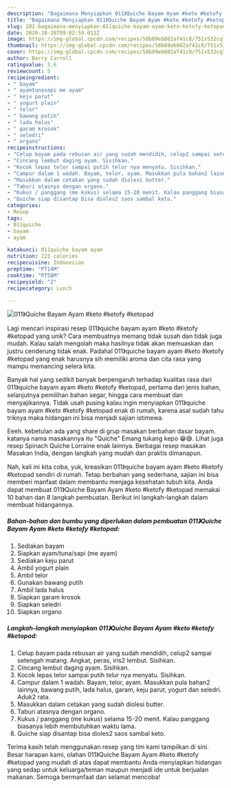 ```yaml
---
description: "Bagaimana Menyiapkan 011》Quiche Bayam Ayam #keto #ketofy #ketopad, Bisa Manjain Lidah"
title: "Bagaimana Menyiapkan 011》Quiche Bayam Ayam #keto #ketofy #ketopad, Bisa Manjain Lidah"
slug: 102-bagaimana-menyiapkan-011quiche-bayam-ayam-keto-ketofy-ketopad-bisa-manjain-lidah
date: 2020-10-26T09:02:59.012Z
image: https://img-global.cpcdn.com/recipes/58b89eb802af41c8/751x532cq70/011quiche-bayam-ayam-keto-ketofy-ketopad-foto-resep-utama.jpg
thumbnail: https://img-global.cpcdn.com/recipes/58b89eb802af41c8/751x532cq70/011quiche-bayam-ayam-keto-ketofy-ketopad-foto-resep-utama.jpg
cover: https://img-global.cpcdn.com/recipes/58b89eb802af41c8/751x532cq70/011quiche-bayam-ayam-keto-ketofy-ketopad-foto-resep-utama.jpg
author: Barry Carroll
ratingvalue: 3.6
reviewcount: 5
recipeingredient:
- " bayam"
- " ayamtunasapi me ayam"
- " keju parut"
- " yogurt plain"
- " telor"
- " bawang putih"
- " lada halus"
- " garam krosok"
- " seledri"
- " organo"
recipeinstructions:
- "Celup bayam pada rebusan air yang sudah mendidih, celup2 sampai setengah matang. Angkat, peras, iris2 lembut. Sisihkan."
- "Cincang lembut daging ayam. Sisihkan."
- "Kocok lepas telor sampai putih telur nya menyatu. Sisihkan."
- "Campur dalam 1 wadah. Bayam, telor, ayam. Masukkan pula bahan2 lainnya, bawang putih, lada halus, garam, keju parut, yogurt dan seledri. Aduk2 rata."
- "Masukkan dalam cetakan yang sudah diolesi butter."
- "Taburi atasnya dengan organo."
- "Kukus / panggang (me kukus) selama 15-20 menit. Kalau panggang biasanya lebih membutuhkan waktu lama."
- "Quiche siap disantap bisa dioles2 saos sambal keto."
categories:
- Resep
tags:
- 011quiche
- bayam
- ayam

katakunci: 011quiche bayam ayam 
nutrition: 223 calories
recipecuisine: Indonesian
preptime: "PT14M"
cooktime: "PT58M"
recipeyield: "2"
recipecategory: Lunch

---
```



![011》Quiche Bayam Ayam #keto #ketofy #ketopad](https://img-global.cpcdn.com/recipes/58b89eb802af41c8/751x532cq70/011quiche-bayam-ayam-keto-ketofy-ketopad-foto-resep-utama.jpg)

Lagi mencari inspirasi resep 011》quiche bayam ayam #keto #ketofy #ketopad yang unik? Cara membuatnya memang tidak susah dan tidak juga mudah. Kalau salah mengolah maka hasilnya tidak akan memuaskan dan justru cenderung tidak enak. Padahal 011》quiche bayam ayam #keto #ketofy #ketopad yang enak harusnya sih memiliki aroma dan cita rasa yang mampu memancing selera kita.

Banyak hal yang sedikit banyak berpengaruh terhadap kualitas rasa dari 011》quiche bayam ayam #keto #ketofy #ketopad, pertama dari jenis bahan, selanjutnya pemilihan bahan segar, hingga cara membuat dan menyajikannya. Tidak usah pusing kalau ingin menyiapkan 011》quiche bayam ayam #keto #ketofy #ketopad enak di rumah, karena asal sudah tahu triknya maka hidangan ini bisa menjadi sajian istimewa.

Eeeh. kebetulan ada yang share di grup masakan berbahan dasar bayam. katanya nama masakannya itu &#34;Quiche&#34; Emang tukang kepo 😁😅. Lihat juga resep Spinach Quiche Lorraine enak lainnya. Berbagai resep masakan Masakan India, dengan langkah yang mudah dan praktis dimanapun.


Nah, kali ini kita coba, yuk, kreasikan 011》quiche bayam ayam #keto #ketofy #ketopad sendiri di rumah. Tetap berbahan yang sederhana, sajian ini bisa memberi manfaat dalam membantu menjaga kesehatan tubuh kita. Anda dapat membuat 011》Quiche Bayam Ayam #keto #ketofy #ketopad memakai 10 bahan dan 8 langkah pembuatan. Berikut ini langkah-langkah dalam membuat hidangannya.

<!--inarticleads1-->

##### Bahan-bahan dan bumbu yang diperlukan dalam pembuatan 011》Quiche Bayam Ayam #keto #ketofy #ketopad:

1. Sediakan  bayam
1. Siapkan  ayam/tuna/sapi (me ayam)
1. Sediakan  keju parut
1. Ambil  yogurt plain
1. Ambil  telor
1. Gunakan  bawang putih
1. Ambil  lada halus
1. Siapkan  garam krosok
1. Siapkan  seledri
1. Siapkan  organo




<!--inarticleads2-->

##### Langkah-langkah menyiapkan 011》Quiche Bayam Ayam #keto #ketofy #ketopad:

1. Celup bayam pada rebusan air yang sudah mendidih, celup2 sampai setengah matang. Angkat, peras, iris2 lembut. Sisihkan.
1. Cincang lembut daging ayam. Sisihkan.
1. Kocok lepas telor sampai putih telur nya menyatu. Sisihkan.
1. Campur dalam 1 wadah. Bayam, telor, ayam. Masukkan pula bahan2 lainnya, bawang putih, lada halus, garam, keju parut, yogurt dan seledri. Aduk2 rata.
1. Masukkan dalam cetakan yang sudah diolesi butter.
1. Taburi atasnya dengan organo.
1. Kukus / panggang (me kukus) selama 15-20 menit. Kalau panggang biasanya lebih membutuhkan waktu lama.
1. Quiche siap disantap bisa dioles2 saos sambal keto.




Terima kasih telah menggunakan resep yang tim kami tampilkan di sini. Besar harapan kami, olahan 011》Quiche Bayam Ayam #keto #ketofy #ketopad yang mudah di atas dapat membantu Anda menyiapkan hidangan yang sedap untuk keluarga/teman maupun menjadi ide untuk berjualan makanan. Semoga bermanfaat dan selamat mencoba!
